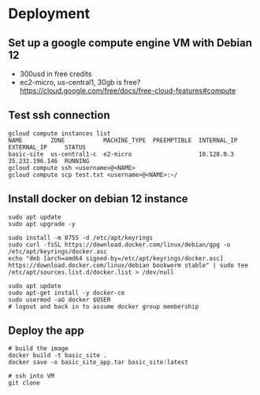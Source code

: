 # Deployment

## Set up a google compute engine VM with Debian 12

- 300usd in free credits
- ec2-micro, us-central1, 30gb is free? https://cloud.google.com/free/docs/free-cloud-features#compute


## Test ssh connection

```shell
gcloud compute instances list
NAME        ZONE           MACHINE_TYPE  PREEMPTIBLE  INTERNAL_IP  EXTERNAL_IP     STATUS
basic-site  us-central1-c  e2-micro                   10.128.0.3   35.232.196.146  RUNNING
gcloud compute ssh <username>@<NAME>
gcloud compute scp test.txt <username>@<NAME>:~/
```


## Install docker on debian 12 instance

```shell
sudo apt update
sudo apt upgrade -y

sudo install -m 0755 -d /etc/apt/keyrings
sudo curl -fsSL https://download.docker.com/linux/debian/gpg -o /etc/apt/keyrings/docker.asc
echo "deb [arch=amd64 signed-by=/etc/apt/keyrings/docker.asc] https://download.docker.com/linux/debian bookworm stable" | sudo tee /etc/apt/sources.list.d/docker.list > /dev/null

sudo apt update
sudo apt-get install -y docker-ce
sudo usermod -aG docker $USER
# logout and back in to assume docker group membership
```

## Deploy the app

```shell
# build the image
docker build -t basic_site .
docker save -o basic_site_app.tar basic_site:latest

# ssh into VM
git clone 
```

